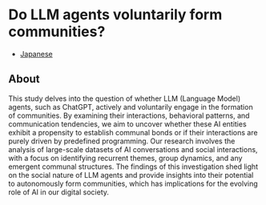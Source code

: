 # Do LLM agents voluntarily form communities?

- [Japanese](./docs/README_ja.md)

## About

This study delves into the question of whether LLM (Language Model) agents, such as ChatGPT, actively and voluntarily engage in the formation of communities. By examining their interactions, behavioral patterns, and communication tendencies, we aim to uncover whether these AI entities exhibit a propensity to establish communal bonds or if their interactions are purely driven by predefined programming. Our research involves the analysis of large-scale datasets of AI conversations and social interactions, with a focus on identifying recurrent themes, group dynamics, and any emergent communal structures. The findings of this investigation shed light on the social nature of LLM agents and provide insights into their potential to autonomously form communities, which has implications for the evolving role of AI in our digital society.
